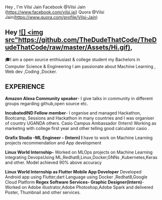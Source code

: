 Hey , I'm Vilsi Jain
Facebook @Vilsi Jain (https://www.facebook.com/vilsi.jai)
Quora @Vilsi Jain(https://www.quora.com/profile/Vilsi-Jain)

## Hey  [![] <img src"https://github.com/TheDudeThatCode/TheDudeThatCode/raw/master/Assets/Hi.gif)](https://github.com/TheDudeThatCode/TheDudeThatCode/blob/master/Assets/Hi.gif),
🎓I am a open source enthiusiast & college student my Bachelors in Computer Science & Engineering
I am passionate about Machine Learning , Web dev ,Coding ,Docker.

## EXPERIENCE                                                                                                                              

**Amazon Alexa Community speaker**- I give talks in community in different groups regarding github,open source etc. 

**IncubatedIND Fellow member**- I organise and managed Hackathon, Bootcamp, Sessions and Hackathon in many countries and I was organiser of country UGANDA others.
Casio Campus Ambassador (Intern) Working as marketing with college first year and other telling good calculator casio .

**Grafix Studio -**ML Engineer - (Intern) I**** have to work on Machine Learning projects recommendation and App development 

**Linux World Internship-** Worked on MLOps projects on Machine Learning integrating DevopsUsing ML,Redhat8,Linux,Docker,GNNs ,Kubernetes,Keras and other. Model achieved 90% above accuracy 

**Linux World Internship as Flutter Mobile App Developer** Developed Android app using Flutter,dart Language using Docker ,Redhat8,Google Cloud Platform 
**Regex Software Services- Graphic Designer(Intern)**- Worked on Adobe illustrator,Adobe Photoshop,Adobe Spark and delivered Poster, Thumbnail and other services. 
